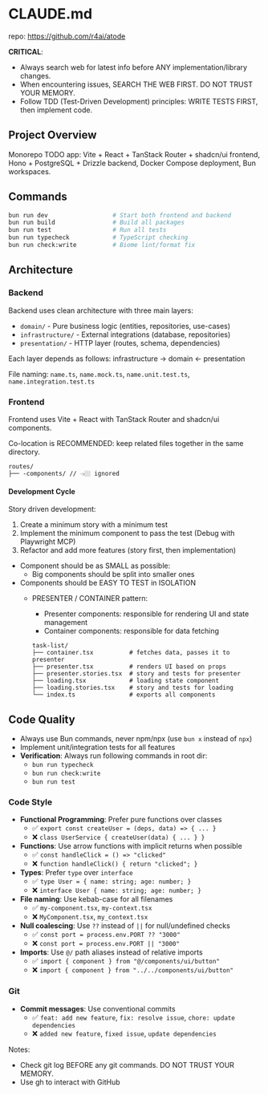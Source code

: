# CLAUDE.md

repo: https://github.com/r4ai/atode

**CRITICAL**:

- Always search web for latest info before ANY implementation/library changes.
- When encountering issues, SEARCH THE WEB FIRST. DO NOT TRUST YOUR MEMORY.
- Follow TDD (Test-Driven Development) principles: WRITE TESTS FIRST, then implement code.

## Project Overview

Monorepo TODO app: Vite + React + TanStack Router + shadcn/ui frontend, Hono + PostgreSQL + Drizzle backend, Docker Compose deployment, Bun workspaces.

## Commands

```bash
bun run dev                  # Start both frontend and backend
bun run build                # Build all packages
bun run test                 # Run all tests
bun run typecheck            # TypeScript checking
bun run check:write          # Biome lint/format fix
```

## Architecture

### Backend

Backend uses clean architecture with three main layers:

- `domain/` - Pure business logic (entities, repositories, use-cases)
- `infrastructure/` - External integrations (database, repositories)
- `presentation/` - HTTP layer (routes, schema, dependencies)

Each layer depends as follows: infrastructure -> domain <- presentation

File naming: `name.ts`, `name.mock.ts`, `name.unit.test.ts`, `name.integration.test.ts`

### Frontend

Frontend uses Vite + React with TanStack Router and shadcn/ui components.

Co-location is RECOMMENDED: keep related files together in the same directory.

```
routes/
├── -components/ // 👈🏼 ignored
```

#### Development Cycle

Story driven development:

1. Create a minimum story with a minimum test
2. Implement the minimum component to pass the test (Debug with Playwright MCP)
3. Refactor and add more features (story first, then implementation)

- Component should be as SMALL as possible:
  - Big components should be split into smaller ones
- Components should be EASY TO TEST in ISOLATION
  - PRESENTER / CONTAINER pattern:
    - Presenter components: responsible for rendering UI and state management
    - Container components: responsible for data fetching

    ```
    task-list/
    ├── container.tsx          # fetches data, passes it to presenter
    ├── presenter.tsx          # renders UI based on props
    ├── presenter.stories.tsx  # story and tests for presenter
    ├── loading.tsx            # loading state component
    ├── loading.stories.tsx    # story and tests for loading
    └── index.ts               # exports all components
    ```

## Code Quality

- Always use Bun commands, never npm/npx (use `bun x` instead of `npx`)
- Implement unit/integration tests for all features
- **Verification**: Always run following commands in root dir:
  - `bun run typecheck`
  - `bun run check:write`
  - `bun run test`

### Code Style

- **Functional Programming**: Prefer pure functions over classes
  - ✅ `export const createUser = (deps, data) => { ... }`
  - ❌ `class UserService { createUser(data) { ... } }`
- **Functions**: Use arrow functions with implicit returns when possible
  - ✅ `const handleClick = () => "clicked"`
  - ❌ `function handleClick() { return "clicked"; }`
- **Types**: Prefer `type` over `interface`
  - ✅ `type User = { name: string; age: number; }`
  - ❌ `interface User { name: string; age: number; }`
- **File naming**: Use kebab-case for all filenames
  - ✅ `my-component.tsx`, `my-context.tsx`
  - ❌ `MyComponent.tsx`, `my_context.tsx`
- **Null coalescing**: Use `??` instead of `||` for null/undefined checks
  - ✅ `const port = process.env.PORT ?? "3000"`
  - ❌ `const port = process.env.PORT || "3000"`
- **Imports**: Use `@/` path aliases instead of relative imports
  - ✅ `import { component } from "@/components/ui/button"`
  - ❌ `import { component } from "../../components/ui/button"`

### Git

- **Commit messages**: Use conventional commits
  - ✅ `feat: add new feature`, `fix: resolve issue`, `chore: update dependencies`
  - ❌ `added new feature`, `fixed issue`, `update dependencies`

Notes:

- Check git log BEFORE any git commands. DO NOT TRUST YOUR MEMORY.
- Use gh to interact with GitHub
